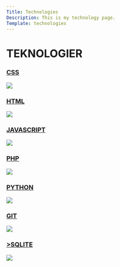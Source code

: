```yaml
---
Title: Technologies
Description: This is my technology page.
Template: technologies
---
```

<div class="technology-box ttle">
    <h1>TEKNOLOGIER</h1>
</div>

<div class="technology-box css">
    <a href="%base_url%/technology/css"><h3>CSS</h3><img src="%base_url%/image/css.png"></a>
</div>

<div class="technology-box html1">
    <a href="%base_url%/technology/html"><h3>HTML</h3><img src="%base_url%/image/html.jpg"></a>
</div>

<div class="technology-box js">
    <a href="%base_url%/technology/javascript"><h3>JAVASCRIPT</h3><img src="%base_url%/image/js.jpg"></a>
</div>

<div class="technology-box php">
    <a href="%base_url%/technology/php"><h3>PHP</h3><img src="%base_url%/image/php.png"></a>
</div>

<div class="technology-box python">
    <a href="%base_url%/technology/python"><h3>PYTHON</h3><img src="%base_url%/image/py1.png"></a>
</div>

<div class="technology-box git">
    <a href="%base_url%/technology/git"><h3>GIT</h3><img src="%base_url%/image/gt.png"></a>

</div>

<div class="technology-box sqlite">
    <a href="%base_url%/technology/sqlite"><h3>>SQLITE</h3><img src="%base_url%/image/sqlt.png"></a>
</div>
